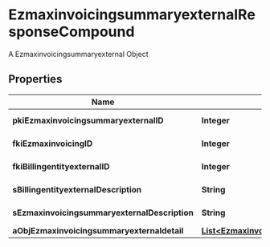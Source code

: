 

# EzmaxinvoicingsummaryexternalResponseCompound

A Ezmaxinvoicingsummaryexternal Object

## Properties

| Name | Type | Description | Notes |
|------------ | ------------- | ------------- | -------------|
|**pkiEzmaxinvoicingsummaryexternalID** | **Integer** | The unique ID of the Ezmaxinvoicingsummaryexternal |  [optional] |
|**fkiEzmaxinvoicingID** | **Integer** | The unique ID of the Ezmaxinvoicing |  [optional] |
|**fkiBillingentityexternalID** | **Integer** | The unique ID of the Billingentityexternal |  |
|**sBillingentityexternalDescription** | **String** | The description of the Billingentityexternal |  |
|**sEzmaxinvoicingsummaryexternalDescription** | **String** | The description of the Ezmaxinvoicingsummaryexternal |  |
|**aObjEzmaxinvoicingsummaryexternaldetail** | [**List&lt;EzmaxinvoicingsummaryexternaldetailResponseCompound&gt;**](EzmaxinvoicingsummaryexternaldetailResponseCompound.md) |  |  |



